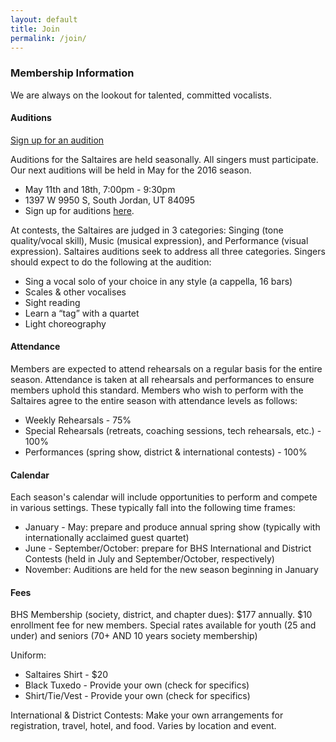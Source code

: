 ```yaml
---
layout: default
title: Join
permalink: /join/
---
```


### Membership Information

We are always on the lookout for talented, committed vocalists.

#### Auditions

<a href="http://www.signupgenius.com/go/30E084FA5AA2CA2FD0-saltaires" class="btn btn-primary">Sign up for an audition</a>

Auditions for the Saltaires are held seasonally. All singers must participate. Our next auditions will be held in May for the 2016 season.

* May 11th and 18th, 7:00pm - 9:30pm
* 1397 W 9950 S, South Jordan, UT 84095
* Sign up for auditions [here](http://www.signupgenius.com/go/30E084FA5AA2CA2FD0-saltaires).

At contests, the Saltaires are judged in 3 categories: Singing (tone quality/vocal skill), Music (musical expression), and Performance (visual expression). Saltaires auditions seek to address all three categories. Singers should expect to do the following at the audition:

* Sing a vocal solo of your choice in any style (a cappella, 16 bars)
* Scales & other vocalises
* Sight reading
* Learn a “tag” with a quartet
* Light choreography

#### Attendance

Members are expected to attend rehearsals on a regular basis for the entire season. Attendance is taken at all rehearsals and performances to ensure members uphold this standard. Members who wish to perform with the Saltaires agree to the entire season with attendance levels as follows:

* Weekly Rehearsals - 75%
* Special Rehearsals (retreats, coaching sessions, tech rehearsals, etc.) - 100%
* Performances (spring show, district & international contests) - 100%

#### Calendar

Each season's calendar will include opportunities to perform and compete in various settings. These typically fall into the following time frames:

* January - May: prepare and produce annual spring show (typically with internationally acclaimed guest quartet)
* June - September/October: prepare for BHS International and District Contests (held in July and September/October, respectively)
* November: Auditions are held for the new season beginning in January

#### Fees

BHS Membership (society, district, and chapter dues): $177 annually. $10 enrollment fee for new members. Special rates available for youth (25 and under) and seniors (70+ AND 10 years society membership)

Uniform:

* Saltaires Shirt - $20
* Black Tuxedo - Provide your own (check for specifics)
* Shirt/Tie/Vest - Provide your own (check for specifics)

International & District Contests: Make your own arrangements for registration, travel, hotel, and food. Varies by location and event.
